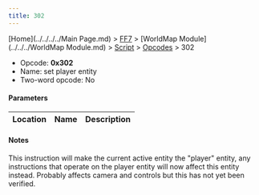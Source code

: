 ```yaml
---
title: 302
---
```


[Home](../../../../Main Page.md) > [FF7](../../../../FF7.md) > [WorldMap Module](../../../WorldMap Module.md) > [Script](../../Script.md) > [Opcodes](../Opcodes.md) > 302

-   Opcode: **0x302**
-   Name: set player entity
-   Two-word opcode: No

#### Parameters

| Location | Name | Description |
|:--------:|:----:|:-----------:|

#### Notes

This instruction will make the current active entity the "player" entity, any instructions that operate on the player entity will now affect this entity instead. Probably affects camera and controls but this has not yet been verified.
